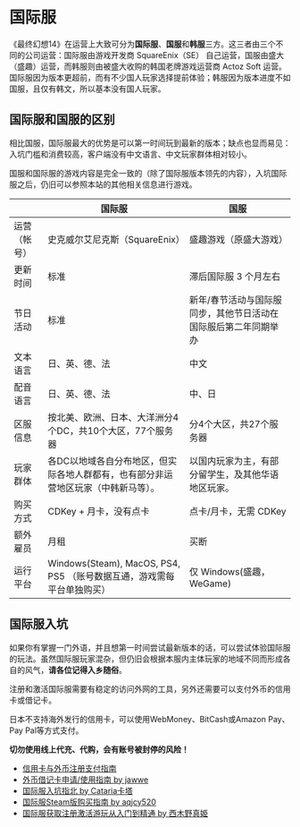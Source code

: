 # 国际服

《最终幻想14》在运营上大致可分为**国际服**、**国服**和**韩服**三方。这三者由三个不同的公司运营：国际服由游戏开发商 SquareEnix（SE） 自己运营，国服由盛大（盛趣）运营，而韩服则由被盛大收购的韩国老牌游戏运营商 Actoz Soft 运营。国际服因为版本更超前，而有不少国人玩家选择提前体验；韩服因为版本进度不如国服，且仅有韩文，所以基本没有国人玩家。

## 国际服和国服的区别

相比国服，国际服最大的优势是可以第一时间玩到最新的版本；缺点也显而易见：入坑门槛和消费较高，客户端没有中文语言、中文玩家群体相对较小。

国服和国际服的游戏内容是完全一致的（除了国际服版本领先的内容），入坑国际服之后，仍旧可以参照本站的其他相关信息进行游戏。

|  | 国际服 | 国服 |
|--|-------|-----|
| 运营（帐号） | 史克威尔艾尼克斯（SquareEnix） | 盛趣游戏（原盛大游戏） |
| 更新时间 | 标准 | 滞后国际服 3 个月左右 |
| 节日活动 | 标准 | 新年/春节活动与国际服同步，其他节日活动在国际服后第二年同期举办 |
| 文本语言 | 日、英、德、法 | 中文 |
| 配音语言 | 日、英、德、法 | 中、日 |
| 区服信息 | 按北美、欧洲、日本、大洋洲分4个DC，共10个大区，77个服务器 | 分4个大区，共27个服务器 |
| 玩家群体 | 各DC以地域各自分布地区，但实际各地人群都有，也有部分非运营地区玩家（中韩新马等）。 | 以国内玩家为主，有部分留学生，及其他华语地区玩家。 |
| 购买方式 | CDKey + 月卡，没有点卡 | 点卡/月卡，无需 CDKey |
| 额外雇员 | 月租 | 买断 |
| 运行平台 | Windows(Steam), MacOS, PS4, PS5 （账号数据互通，游戏需每平台单独购买） | 仅 Windows(盛趣，WeGame) |

## 国际服入坑

如果你有掌握一门外语，并且想第一时间尝试最新版本的话，可以尝试体验国际服的玩法。虽然国际服玩家混杂，但仍旧会根据本服内主体玩家的地域不同而形成各自的风气，**请各位记得入乡随俗**。

注册和激活国际服需要有稳定的访问外网的工具，另外还需要可以支付外币的信用卡或借记卡。

日本不支持海外发行的信用卡，可以使用WebMoney、BitCash或Amazon Pay、Pay Pal等方式支付。

**切勿使用线上代充、代购，会有账号被封停的风险！**

* [信用卡与外币注册支付指南](https://nga.178.com/read.php?tid=30267714)
* [外币借记卡申请/使用指南 by jawwe](https://nga.178.com/read.php?tid=30313559)
* [国际服入坑指北 by Cataria卡塔](https://nga.178.com/read.php?tid=15259943)
* [国际服Steam版购买指南 by aqjcy520](https://nga.178.com/read.php?tid=30280757)
* [国际服获取注册激活游玩从入门到精通 by 西木野真姫](https://www.bilibili.com/read/cv11570492)